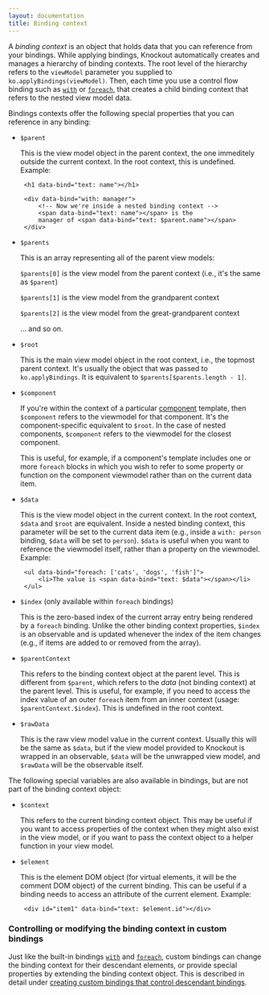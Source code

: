```yaml
---
layout: documentation
title: Binding context
---
```


A *binding context* is an object that holds data that you can reference from your bindings. While applying bindings, Knockout automatically creates and manages a hierarchy of binding contexts. The root level of the hierarchy refers to the `viewModel` parameter you supplied to `ko.applyBindings(viewModel)`. Then, each time you use a control flow binding such as [`with`](with-binding.html) or [`foreach`](foreach-binding.html), that creates a child binding context that refers to the nested view model data.

Bindings contexts offer the following special properties that you can reference in any binding:

  * `$parent`

     This is the view model object in the parent context, the one immeditely outside the current context. In the root context, this is undefined. Example:

         <h1 data-bind="text: name"></h1>

         <div data-bind="with: manager">
             <!-- Now we're inside a nested binding context -->
             <span data-bind="text: name"></span> is the
             manager of <span data-bind="text: $parent.name"></span>
         </div>

  * `$parents`

     This is an array representing all of the parent view models:

     `$parents[0]` is the view model from the parent context (i.e., it's the same as `$parent`)

     `$parents[1]` is the view model from the grandparent context

     `$parents[2]` is the view model from the great-grandparent context

     ... and so on.

  * `$root`

     This is the main view model object in the root context, i.e., the topmost parent context. It's usually the object that was passed to `ko.applyBindings`. It is equivalent to `$parents[$parents.length - 1]`. 

  * `$component`

     If you're within the context of a particular [component](component-overview.html) template, then `$component` refers to the viewmodel for that component. It's the component-specific equivalent to `$root`. In the case of nested components, `$component` refers to the viewmodel for the closest component.

     This is useful, for example, if a component's template includes one or more `foreach` blocks in which you wish to refer to some property or function on the component viewmodel rather than on the current data item.

  * `$data`

     This is the view model object in the current context. In the root context, `$data` and `$root` are equivalent. Inside a nested binding context, this parameter will be set to the current data item (e.g., inside a `with: person` binding, `$data` will be set to `person`). `$data` is useful when you want to reference the viewmodel itself, rather than a property on the viewmodel. Example:
    
         <ul data-bind="foreach: ['cats', 'dogs', 'fish']">
             <li>The value is <span data-bind="text: $data"></span></li>
         </ul>

  * `$index` (only available within `foreach` bindings)

     This is the zero-based index of the current array entry being rendered by a `foreach` binding. Unlike the other binding context properties, `$index` is an observable and is updated whenever the index of the item changes (e.g., if items are added to or removed from the array).

  * `$parentContext`

     This refers to the binding context object at the parent level. This is different from `$parent`, which refers to the *data* (not binding context) at the parent level. This is useful, for example, if you need to access the index value of an outer `foreach` item from an inner context (usage: `$parentContext.$index`). This is undefined in the root context.

  * `$rawData`

     This is the raw view model value in the current context. Usually this will be the same as `$data`, but if the view model provided to Knockout is wrapped in an observable, `$data` will be the unwrapped view model, and `$rawData` will be the observable itself.

The following special variables are also available in bindings, but are not part of the binding context object:

  * `$context`

     This refers to the current binding context object. This may be useful if you want to access properties of the context when they might also exist in the view model, or if you want to pass the context object to a helper function in your view model.

  * `$element`

     This is the element DOM object (for virtual elements, it will be the comment DOM object) of the current binding. This can be useful if a binding needs to access an attribute of the current element. Example:

         <div id="item1" data-bind="text: $element.id"></div>

### Controlling or modifying the binding context in custom bindings

Just like the built-in bindings [`with`](with-binding.html) and [`foreach`](foreach-binding.html), custom bindings can change the binding context for their descendant elements, or provide special properties by extending the binding context object. This is described in detail under [creating custom bindings that control descendant bindings](custom-bindings-controlling-descendant-bindings.html).
